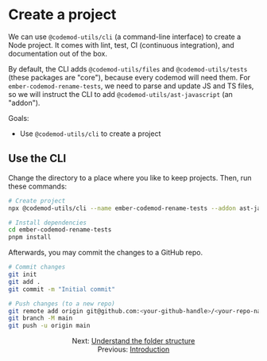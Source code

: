 # Create a project

We can use `@codemod-utils/cli` (a command-line interface) to create a Node project. It comes with lint, test, CI (continuous integration), and documentation out of the box.

By default, the CLI adds `@codemod-utils/files` and `@codemod-utils/tests` (these packages are "core"), because every codemod will need them. For `ember-codemod-rename-tests`, we need to parse and update JS and TS files, so we will instruct the CLI to add `@codemod-utils/ast-javascript` (an "addon").

Goals:

- Use `@codemod-utils/cli` to create a project


## Use the CLI

Change the directory to a place where you like to keep projects. Then, run these commands:

```sh
# Create project
npx @codemod-utils/cli --name ember-codemod-rename-tests --addon ast-javascript

# Install dependencies
cd ember-codemod-rename-tests
pnpm install
```

Afterwards, you may commit the changes to a GitHub repo.

```sh
# Commit changes
git init
git add .
git commit -m "Initial commit"
```

```sh
# Push changes (to a new repo)
git remote add origin git@github.com:<your-github-handle>/<your-repo-name>.git
git branch -M main
git push -u origin main
```


<div align="center">
  <div>
    Next: <a href="./02-understand-the-folder-structure.md">Understand the folder structure</a>
  </div>
  <div>
    Previous: <a href="./00-introduction.md">Introduction</a>
  </div>
</div>
